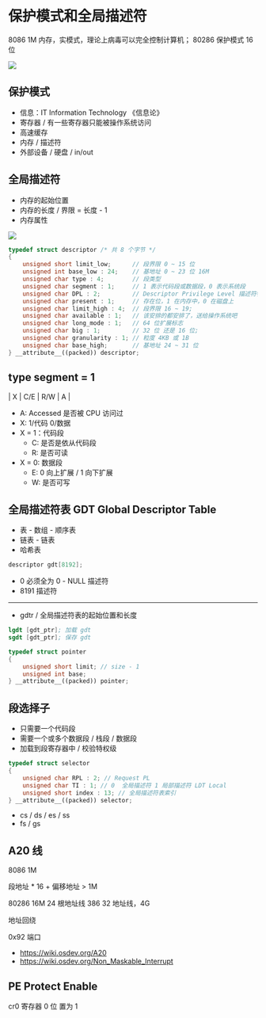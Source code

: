 # 保护模式和全局描述符

8086 1M 内存，实模式，理论上病毒可以完全控制计算机；
80286 保护模式 16位

![](./images/80286-segment%20descriptor.jpg)

## 保护模式

- 信息：IT Information Technology 《信息论》
- 寄存器 / 有一些寄存器只能被操作系统访问
- 高速缓存
- 内存 / 描述符
- 外部设备 / 硬盘 / in/out

## 全局描述符

- 内存的起始位置
- 内存的长度 / 界限 = 长度 - 1
- 内存属性

![](./images/80386-segment%20descriptor.jpg)

```cpp
typedef struct descriptor /* 共 8 个字节 */
{
    unsigned short limit_low;      // 段界限 0 ~ 15 位
    unsigned int base_low : 24;    // 基地址 0 ~ 23 位 16M
    unsigned char type : 4;        // 段类型
    unsigned char segment : 1;     // 1 表示代码段或数据段，0 表示系统段
    unsigned char DPL : 2;         // Descriptor Privilege Level 描述符特权等级 0 ~ 3
    unsigned char present : 1;     // 存在位，1 在内存中，0 在磁盘上
    unsigned char limit_high : 4;  // 段界限 16 ~ 19;
    unsigned char available : 1;   // 该安排的都安排了，送给操作系统吧
    unsigned char long_mode : 1;   // 64 位扩展标志
    unsigned char big : 1;         // 32 位 还是 16 位;
    unsigned char granularity : 1; // 粒度 4KB 或 1B
    unsigned char base_high;       // 基地址 24 ~ 31 位
} __attribute__((packed)) descriptor;
```

## type segment = 1

| X | C/E | R/W | A |

- A: Accessed 是否被 CPU 访问过
- X: 1/代码 0/数据
- X = 1：代码段
    - C: 是否是依从代码段
    - R: 是否可读
- X = 0: 数据段
    - E: 0 向上扩展 / 1 向下扩展
    - W: 是否可写

## 全局描述符表 GDT Global Descriptor Table

- 表 - 数组 - 顺序表
- 链表 - 链表
- 哈希表

```cpp
descriptor gdt[8192];
```

- 0 必须全为 0 - NULL 描述符
- 8191 描述符

----

- gdtr / 全局描述符表的起始位置和长度

```s
lgdt [gdt_ptr]; 加载 gdt
sgdt [gdt_ptr]; 保存 gdt
```

```cpp
typedef struct pointer
{
    unsigned short limit; // size - 1
    unsigned int base;
} __attribute__((packed)) pointer;
```

## 段选择子

- 只需要一个代码段
- 需要一个或多个数据段 / 栈段 / 数据段
- 加载到段寄存器中 / 校验特权级

```cpp
typedef struct selector
{
    unsigned char RPL : 2; // Request PL 
    unsigned char TI : 1; // 0  全局描述符 1 局部描述符 LDT Local 
    unsigned short index : 13; // 全局描述符表索引
} __attribute__((packed)) selector;
```

- cs / ds / es / ss
- fs / gs

## A20 线

8086 1M 

段地址 * 16 + 偏移地址 > 1M

80286 16M 24 根地址线
386 32 地址线，4G

地址回绕

0x92 端口

- <https://wiki.osdev.org/A20>
- <https://wiki.osdev.org/Non_Maskable_Interrupt>

## PE Protect Enable

cr0 寄存器 0 位 置为 1
